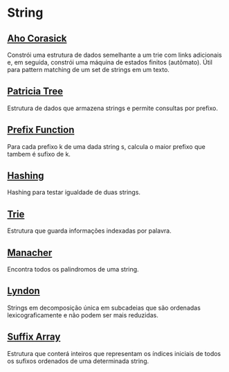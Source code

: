 # String

## [Aho Corasick](./Aho-Corasick)

Constrói uma estrutura de dados semelhante a um trie com links adicionais e, em seguida, constrói uma máquina de estados finitos (autômato). Útil para pattern matching de um set de strings em um texto.


## [Patricia Tree](./Patricia-Tree)

Estrutura de dados que armazena strings e permite consultas por prefixo.


## [Prefix Function](./Prefix-Function)

Para cada prefixo k de uma dada string s, calcula o maior prefixo que tambem é sufixo de k.


## [Hashing](./Hashing)

Hashing para testar igualdade de duas strings.


## [Trie](./Trie)

Estrutura que guarda informações indexadas por palavra.   


## [Manacher](./Manacher)

Encontra todos os palindromos de uma string.


## [Lyndon](./Lyndon)

Strings em decomposição única em subcadeias que são ordenadas lexicograficamente e não podem ser mais reduzidas.


## [Suffix Array](./Suffix-Array)

Estrutura que conterá inteiros que representam os índices iniciais de todos os sufixos ordenados de uma determinada string.


